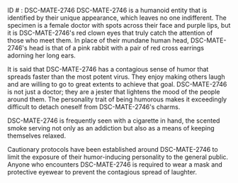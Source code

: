 ID # : DSC-MATE-2746
DSC-MATE-2746 is a humanoid entity that is identified by their unique appearance, which leaves no one indifferent. The specimen is a female doctor with spots across their face and purple lips, but it is DSC-MATE-2746's red clown eyes that truly catch the attention of those who meet them. In place of their mundane human head, DSC-MATE-2746's head is that of a pink rabbit with a pair of red cross earrings adorning her long ears.

It is said that DSC-MATE-2746 has a contagious sense of humor that spreads faster than the most potent virus. They enjoy making others laugh and are willing to go to great extents to achieve that goal. DSC-MATE-2746 is not just a doctor; they are a jester that lightens the mood of the people around them. The personality trait of being humorous makes it exceedingly difficult to detach oneself from DSC-MATE-2746's charms.

DSC-MATE-2746 is frequently seen with a cigarette in hand, the scented smoke serving not only as an addiction but also as a means of keeping themselves relaxed.

Cautionary protocols have been established around DSC-MATE-2746 to limit the exposure of their humor-inducing personality to the general public. Anyone who encounters DSC-MATE-2746 is required to wear a mask and protective eyewear to prevent the contagious spread of laughter.
